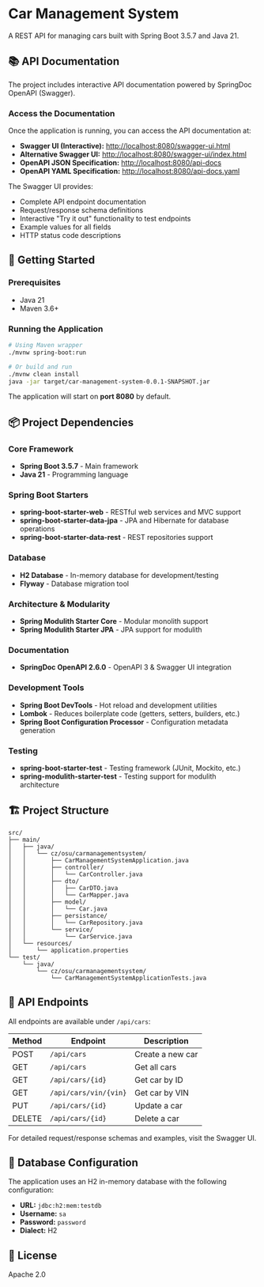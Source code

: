 # Car Management System

A REST API for managing cars built with Spring Boot 3.5.7 and Java 21.

## 📚 API Documentation

The project includes interactive API documentation powered by SpringDoc OpenAPI (Swagger).

### Access the Documentation

Once the application is running, you can access the API documentation at:

- **Swagger UI (Interactive):** [http://localhost:8080/swagger-ui.html](http://localhost:8080/swagger-ui.html)
- **Alternative Swagger UI:** [http://localhost:8080/swagger-ui/index.html](http://localhost:8080/swagger-ui/index.html)
- **OpenAPI JSON Specification:** [http://localhost:8080/api-docs](http://localhost:8080/api-docs)
- **OpenAPI YAML Specification:** [http://localhost:8080/api-docs.yaml](http://localhost:8080/api-docs.yaml)

The Swagger UI provides:
- Complete API endpoint documentation
- Request/response schema definitions
- Interactive "Try it out" functionality to test endpoints
- Example values for all fields
- HTTP status code descriptions

## 🚀 Getting Started

### Prerequisites

- Java 21
- Maven 3.6+

### Running the Application

```bash
# Using Maven wrapper
./mvnw spring-boot:run

# Or build and run
./mvnw clean install
java -jar target/car-management-system-0.0.1-SNAPSHOT.jar
```

The application will start on **port 8080** by default.

## 📦 Project Dependencies

### Core Framework
- **Spring Boot 3.5.7** - Main framework
- **Java 21** - Programming language

### Spring Boot Starters
- **spring-boot-starter-web** - RESTful web services and MVC support
- **spring-boot-starter-data-jpa** - JPA and Hibernate for database operations
- **spring-boot-starter-data-rest** - REST repositories support

### Database
- **H2 Database** - In-memory database for development/testing
- **Flyway** - Database migration tool

### Architecture & Modularity
- **Spring Modulith Starter Core** - Modular monolith support
- **Spring Modulith Starter JPA** - JPA support for modulith

### Documentation
- **SpringDoc OpenAPI 2.6.0** - OpenAPI 3 & Swagger UI integration

### Development Tools
- **Spring Boot DevTools** - Hot reload and development utilities
- **Lombok** - Reduces boilerplate code (getters, setters, builders, etc.)
- **Spring Boot Configuration Processor** - Configuration metadata generation

### Testing
- **spring-boot-starter-test** - Testing framework (JUnit, Mockito, etc.)
- **spring-modulith-starter-test** - Testing support for modulith architecture

## 🏗️ Project Structure

```
src/
├── main/
│   ├── java/
│   │   └── cz/osu/carmanagementsystem/
│   │       ├── CarManagementSystemApplication.java
│   │       ├── controller/
│   │       │   └── CarController.java
│   │       ├── dto/
│   │       │   ├── CarDTO.java
│   │       │   └── CarMapper.java
│   │       ├── model/
│   │       │   └── Car.java
│   │       ├── persistance/
│   │       │   └── CarRepository.java
│   │       └── service/
│   │           └── CarService.java
│   └── resources/
│       └── application.properties
└── test/
    └── java/
        └── cz/osu/carmanagementsystem/
            └── CarManagementSystemApplicationTests.java
```

## 🔌 API Endpoints

All endpoints are available under `/api/cars`:

| Method | Endpoint | Description |
|--------|----------|-------------|
| POST | `/api/cars` | Create a new car |
| GET | `/api/cars` | Get all cars |
| GET | `/api/cars/{id}` | Get car by ID |
| GET | `/api/cars/vin/{vin}` | Get car by VIN |
| PUT | `/api/cars/{id}` | Update a car |
| DELETE | `/api/cars/{id}` | Delete a car |

For detailed request/response schemas and examples, visit the Swagger UI.

## 💾 Database Configuration

The application uses an H2 in-memory database with the following configuration:

- **URL:** `jdbc:h2:mem:testdb`
- **Username:** `sa`
- **Password:** `password`
- **Dialect:** H2

## 📝 License

Apache 2.0

